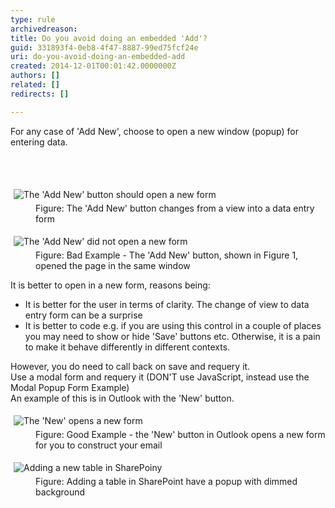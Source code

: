 ```yaml
---
type: rule
archivedreason: 
title: Do you avoid doing an embedded 'Add'?
guid: 331893f4-0eb8-4f47-8887-99ed75fcf24e
uri: do-you-avoid-doing-an-embedded-add
created: 2014-12-01T00:01:42.0000000Z
authors: []
related: []
redirects: []

---
```



<p>For any case of 'Add New', choose to open a new window (popup) for entering data.</p>
<br><excerpt class='endintro'></excerpt><br>
<dl class="image"><dt>
      <img alt="The 'Add New' button should open a new form" src="http&#58;//www.ssw.com.au/ssw/Standards/Rules/Images/EmbeddedAdd.jpg" style="margin&#58;5px;" />
   </dt><dd>Figure&#58; The 'Add New' button changes from a view into a data entry form</dd></dl><dl class="badImage"><dt>
      <img alt="The 'Add New' did not open a new form" src="http&#58;//www.ssw.com.au/ssw/Standards/Rules/Images/BadEmbeddedAdd.jpg" style="margin&#58;5px;" />
   </dt><dd>Figure&#58; Bad Example - The 'Add New' button, shown in Figure 1, opened the page in the same window</dd></dl><p>It is better to open in a new form, reasons being&#58;</p><ul><li>It is better for the user in terms of clarity. The change of view to data entry form can be a surprise</li><li>It is better to code e.g. if you are using this control in a couple of places you may need to show or hide 'Save' buttons etc. Otherwise, it is a pain to make it behave differently in different contexts.</li></ul><p>However, you do need to call back on save and requery it.<br> Use a modal form and requery it (DON'T use JavaScript, instead use the Modal Popup Form Example)<br> An example of this is in Outlook with the 'New' button.</p><dl class="goodImage"><dt>
      <img alt="The 'New' opens a new form" src="http&#58;//www.ssw.com.au/ssw/Standards/Rules/Images/GoodEmbeddedAdd.jpg" style="margin&#58;5px;" />
   </dt><dd>Figure&#58; Good Example - the 'New' button in Outlook opens a new form for you to construct your email</dd></dl><dl class="image"><dt>
      <img alt="Adding a new table in SharePoiny" src="http&#58;//www.ssw.com.au/ssw/Standards/Rules/Images/sharepoint-add-table.jpg" style="margin&#58;5px;" />
   </dt><dd>Figure&#58; Adding a table in SharePoint have a popup with dimmed background</dd></dl>


